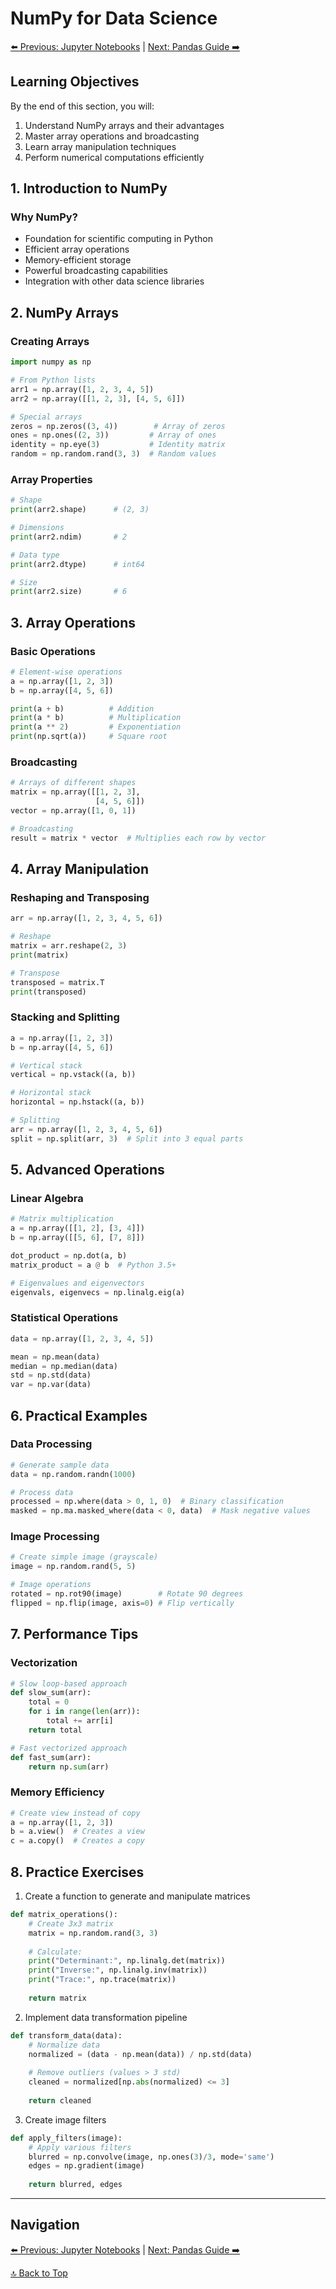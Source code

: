 # NumPy for Data Science

[⬅️ Previous: Jupyter Notebooks](../01-python-foundations/jupyter-notebooks.md) | [Next: Pandas Guide ➡️](pandas-guide.md)

## Learning Objectives

By the end of this section, you will:

1. Understand NumPy arrays and their advantages
2. Master array operations and broadcasting
3. Learn array manipulation techniques
4. Perform numerical computations efficiently

## 1. Introduction to NumPy

### Why NumPy?

- Foundation for scientific computing in Python
- Efficient array operations
- Memory-efficient storage
- Powerful broadcasting capabilities
- Integration with other data science libraries

## 2. NumPy Arrays

### Creating Arrays

```python
import numpy as np

# From Python lists
arr1 = np.array([1, 2, 3, 4, 5])
arr2 = np.array([[1, 2, 3], [4, 5, 6]])

# Special arrays
zeros = np.zeros((3, 4))        # Array of zeros
ones = np.ones((2, 3))         # Array of ones
identity = np.eye(3)           # Identity matrix
random = np.random.rand(3, 3)  # Random values
```

### Array Properties

```python
# Shape
print(arr2.shape)      # (2, 3)

# Dimensions
print(arr2.ndim)       # 2

# Data type
print(arr2.dtype)      # int64

# Size
print(arr2.size)       # 6
```

## 3. Array Operations

### Basic Operations

```python
# Element-wise operations
a = np.array([1, 2, 3])
b = np.array([4, 5, 6])

print(a + b)          # Addition
print(a * b)          # Multiplication
print(a ** 2)         # Exponentiation
print(np.sqrt(a))     # Square root
```

### Broadcasting

```python
# Arrays of different shapes
matrix = np.array([[1, 2, 3],
                   [4, 5, 6]])
vector = np.array([1, 0, 1])

# Broadcasting
result = matrix * vector  # Multiplies each row by vector
```

## 4. Array Manipulation

### Reshaping and Transposing

```python
arr = np.array([1, 2, 3, 4, 5, 6])

# Reshape
matrix = arr.reshape(2, 3)
print(matrix)

# Transpose
transposed = matrix.T
print(transposed)
```

### Stacking and Splitting

```python
a = np.array([1, 2, 3])
b = np.array([4, 5, 6])

# Vertical stack
vertical = np.vstack((a, b))

# Horizontal stack
horizontal = np.hstack((a, b))

# Splitting
arr = np.array([1, 2, 3, 4, 5, 6])
split = np.split(arr, 3)  # Split into 3 equal parts
```

## 5. Advanced Operations

### Linear Algebra

```python
# Matrix multiplication
a = np.array([[1, 2], [3, 4]])
b = np.array([[5, 6], [7, 8]])

dot_product = np.dot(a, b)
matrix_product = a @ b  # Python 3.5+

# Eigenvalues and eigenvectors
eigenvals, eigenvecs = np.linalg.eig(a)
```

### Statistical Operations

```python
data = np.array([1, 2, 3, 4, 5])

mean = np.mean(data)
median = np.median(data)
std = np.std(data)
var = np.var(data)
```

## 6. Practical Examples

### Data Processing

```python
# Generate sample data
data = np.random.randn(1000)

# Process data
processed = np.where(data > 0, 1, 0)  # Binary classification
masked = np.ma.masked_where(data < 0, data)  # Mask negative values
```

### Image Processing

```python
# Create simple image (grayscale)
image = np.random.rand(5, 5)

# Image operations
rotated = np.rot90(image)        # Rotate 90 degrees
flipped = np.flip(image, axis=0) # Flip vertically
```

## 7. Performance Tips

### Vectorization

```python
# Slow loop-based approach
def slow_sum(arr):
    total = 0
    for i in range(len(arr)):
        total += arr[i]
    return total

# Fast vectorized approach
def fast_sum(arr):
    return np.sum(arr)
```

### Memory Efficiency

```python
# Create view instead of copy
a = np.array([1, 2, 3])
b = a.view()  # Creates a view
c = a.copy()  # Creates a copy
```

## 8. Practice Exercises

1. Create a function to generate and manipulate matrices

```python
def matrix_operations():
    # Create 3x3 matrix
    matrix = np.random.rand(3, 3)
    
    # Calculate:
    print("Determinant:", np.linalg.det(matrix))
    print("Inverse:", np.linalg.inv(matrix))
    print("Trace:", np.trace(matrix))
    
    return matrix
```

2. Implement data transformation pipeline

```python
def transform_data(data):
    # Normalize data
    normalized = (data - np.mean(data)) / np.std(data)
    
    # Remove outliers (values > 3 std)
    cleaned = normalized[np.abs(normalized) <= 3]
    
    return cleaned
```

3. Create image filters

```python
def apply_filters(image):
    # Apply various filters
    blurred = np.convolve(image, np.ones(3)/3, mode='same')
    edges = np.gradient(image)
    
    return blurred, edges
```

---

## Navigation

[⬅️ Previous: Jupyter Notebooks](../01-python-foundations/jupyter-notebooks.md) | [Next: Pandas Guide ➡️](pandas-guide.md)

[🔝 Back to Top](#numpy-for-data-science)
